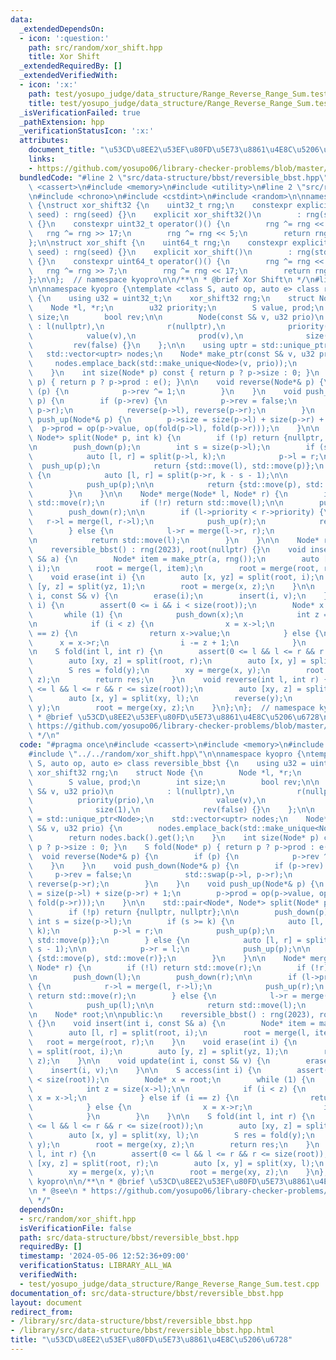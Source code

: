 ```yaml
---
data:
  _extendedDependsOn:
  - icon: ':question:'
    path: src/random/xor_shift.hpp
    title: Xor Shift
  _extendedRequiredBy: []
  _extendedVerifiedWith:
  - icon: ':x:'
    path: test/yosupo_judge/data_structure/Range_Reverse_Range_Sum.test.cpp
    title: test/yosupo_judge/data_structure/Range_Reverse_Range_Sum.test.cpp
  _isVerificationFailed: true
  _pathExtension: hpp
  _verificationStatusIcon: ':x:'
  attributes:
    document_title: "\u53CD\u8EE2\u53EF\u80FD\u5E73\u8861\u4E8C\u5206\u6728"
    links:
    - https://github.com/yosupo06/library-checker-problems/blob/master/datastructure/range_reverse_range_sum/sol/correct.cpp
  bundledCode: "#line 2 \"src/data-structure/bbst/reversible_bbst.hpp\"\n#include\
    \ <cassert>\n#include <memory>\n#include <utility>\n#line 2 \"src/random/xor_shift.hpp\"\
    \n#include <chrono>\n#include <cstdint>\n#include <random>\n\nnamespace kyopro\
    \ {\nstruct xor_shift32 {\n    uint32_t rng;\n    constexpr explicit xor_shift32(uint32_t\
    \ seed) : rng(seed) {}\n    explicit xor_shift32()\n        : rng(std::chrono::steady_clock::now().time_since_epoch().count())\
    \ {}\n    constexpr uint32_t operator()() {\n        rng ^= rng << 13;\n     \
    \   rng ^= rng >> 17;\n        rng ^= rng << 5;\n        return rng;\n    }\n\
    };\n\nstruct xor_shift {\n    uint64_t rng;\n    constexpr explicit xor_shift(uint64_t\
    \ seed) : rng(seed) {}\n    explicit xor_shift()\n        : rng(std::chrono::steady_clock::now().time_since_epoch().count())\
    \ {}\n    constexpr uint64_t operator()() {\n        rng ^= rng << 13;\n     \
    \   rng ^= rng >> 7;\n        rng ^= rng << 17;\n        return rng;\n    }\n\
    };\n\n};  // namespace kyopro\n\n/**\n * @brief Xor Shift\n */\n#line 6 \"src/data-structure/bbst/reversible_bbst.hpp\"\
    \n\nnamespace kyopro {\ntemplate <class S, auto op, auto e> class reversible_bbst\
    \ {\n    using u32 = uint32_t;\n    xor_shift32 rng;\n    struct Node {\n    \
    \    Node *l, *r;\n        u32 priority;\n        S value, prod;\n        int\
    \ size;\n        bool rev;\n\n        Node(const S& v, u32 prio)\n           \
    \ : l(nullptr),\n              r(nullptr),\n              priority(prio),\n  \
    \            value(v),\n              prod(v),\n              size(1),\n     \
    \         rev(false) {}\n    };\n\n    using uptr = std::unique_ptr<Node>;\n \
    \   std::vector<uptr> nodes;\n    Node* make_ptr(const S& v, u32 prio) {\n   \
    \     nodes.emplace_back(std::make_unique<Node>(v, prio));\n        return nodes.back().get();\n\
    \    }\n    int size(Node* p) const { return p ? p->size : 0; }\n    S fold(Node*\
    \ p) { return p ? p->prod : e(); }\n\n    void reverse(Node*& p) {\n        if\
    \ (p) {\n            p->rev ^= 1;\n        }\n    }\n    void push_down(Node*&\
    \ p) {\n        if (p->rev) {\n            p->rev = false;\n            std::swap(p->l,\
    \ p->r);\n            reverse(p->l), reverse(p->r);\n        }\n    }\n    void\
    \ push_up(Node*& p) {\n        p->size = size(p->l) + size(p->r) + 1;\n      \
    \  p->prod = op(p->value, op(fold(p->l), fold(p->r)));\n    }\n\n    std::pair<Node*,\
    \ Node*> split(Node* p, int k) {\n        if (!p) return {nullptr, nullptr};\n\
    \n        push_down(p);\n        int s = size(p->l);\n        if (s >= k) {\n\
    \            auto [l, r] = split(p->l, k);\n            p->l = r;\n          \
    \  push_up(p);\n            return {std::move(l), std::move(p)};\n        } else\
    \ {\n            auto [l, r] = split(p->r, k - s - 1);\n\n            p->r = l;\n\
    \            push_up(p);\n\n            return {std::move(p), std::move(r)};\n\
    \        }\n    }\n\n    Node* merge(Node* l, Node* r) {\n        if (!l) return\
    \ std::move(r);\n        if (!r) return std::move(l);\n\n        push_down(l);\n\
    \        push_down(r);\n\n        if (l->priority < r->priority) {\n         \
    \   r->l = merge(l, r->l);\n            push_up(r);\n            return std::move(r);\n\
    \        } else {\n            l->r = merge(l->r, r);\n            push_up(l);\n\
    \n            return std::move(l);\n        }\n    }\n\n    Node* root;\n\npublic:\n\
    \    reversible_bbst() : rng(2023), root(nullptr) {}\n    void insert(int i, const\
    \ S& a) {\n        Node* item = make_ptr(a, rng());\n        auto [l, r] = split(root,\
    \ i);\n        root = merge(l, item);\n        root = merge(root, r);\n    }\n\
    \    void erase(int i) {\n        auto [x, yz] = split(root, i);\n        auto\
    \ [y, z] = split(yz, 1);\n        root = merge(x, z);\n    }\n\n    void update(int\
    \ i, const S& v) {\n        erase(i);\n        insert(i, v);\n    }\n\n    S access(int\
    \ i) {\n        assert(0 <= i && i < size(root));\n        Node* x = root;\n \
    \       while (1) {\n            push_down(x);\n            int z = size(x->l);\n\
    \n            if (i < z) {\n                x = x->l;\n            } else if (i\
    \ == z) {\n                return x->value;\n            } else {\n          \
    \      x = x->r;\n                i -= z + 1;\n            }\n        }\n    }\n\
    \n    S fold(int l, int r) {\n        assert(0 <= l && l <= r && r <= size(root));\n\
    \        auto [xy, z] = split(root, r);\n        auto [x, y] = split(xy, l);\n\
    \        S res = fold(y);\n        xy = merge(x, y);\n        root = merge(xy,\
    \ z);\n        return res;\n    }\n    void reverse(int l, int r) {\n        assert(0\
    \ <= l && l <= r && r <= size(root));\n        auto [xy, z] = split(root, r);\n\
    \        auto [x, y] = split(xy, l);\n        reverse(y);\n        xy = merge(x,\
    \ y);\n        root = merge(xy, z);\n    }\n};\n};  // namespace kyopro\n\n/**\n\
    \ * @brief \u53CD\u8EE2\u53EF\u80FD\u5E73\u8861\u4E8C\u5206\u6728\n * @see\n *\
    \ https://github.com/yosupo06/library-checker-problems/blob/master/datastructure/range_reverse_range_sum/sol/correct.cpp\n\
    \ */\n"
  code: "#pragma once\n#include <cassert>\n#include <memory>\n#include <utility>\n\
    #include \"../../random/xor_shift.hpp\"\n\nnamespace kyopro {\ntemplate <class\
    \ S, auto op, auto e> class reversible_bbst {\n    using u32 = uint32_t;\n   \
    \ xor_shift32 rng;\n    struct Node {\n        Node *l, *r;\n        u32 priority;\n\
    \        S value, prod;\n        int size;\n        bool rev;\n\n        Node(const\
    \ S& v, u32 prio)\n            : l(nullptr),\n              r(nullptr),\n    \
    \          priority(prio),\n              value(v),\n              prod(v),\n\
    \              size(1),\n              rev(false) {}\n    };\n\n    using uptr\
    \ = std::unique_ptr<Node>;\n    std::vector<uptr> nodes;\n    Node* make_ptr(const\
    \ S& v, u32 prio) {\n        nodes.emplace_back(std::make_unique<Node>(v, prio));\n\
    \        return nodes.back().get();\n    }\n    int size(Node* p) const { return\
    \ p ? p->size : 0; }\n    S fold(Node* p) { return p ? p->prod : e(); }\n\n  \
    \  void reverse(Node*& p) {\n        if (p) {\n            p->rev ^= 1;\n    \
    \    }\n    }\n    void push_down(Node*& p) {\n        if (p->rev) {\n       \
    \     p->rev = false;\n            std::swap(p->l, p->r);\n            reverse(p->l),\
    \ reverse(p->r);\n        }\n    }\n    void push_up(Node*& p) {\n        p->size\
    \ = size(p->l) + size(p->r) + 1;\n        p->prod = op(p->value, op(fold(p->l),\
    \ fold(p->r)));\n    }\n\n    std::pair<Node*, Node*> split(Node* p, int k) {\n\
    \        if (!p) return {nullptr, nullptr};\n\n        push_down(p);\n       \
    \ int s = size(p->l);\n        if (s >= k) {\n            auto [l, r] = split(p->l,\
    \ k);\n            p->l = r;\n            push_up(p);\n            return {std::move(l),\
    \ std::move(p)};\n        } else {\n            auto [l, r] = split(p->r, k -\
    \ s - 1);\n\n            p->r = l;\n            push_up(p);\n\n            return\
    \ {std::move(p), std::move(r)};\n        }\n    }\n\n    Node* merge(Node* l,\
    \ Node* r) {\n        if (!l) return std::move(r);\n        if (!r) return std::move(l);\n\
    \n        push_down(l);\n        push_down(r);\n\n        if (l->priority < r->priority)\
    \ {\n            r->l = merge(l, r->l);\n            push_up(r);\n           \
    \ return std::move(r);\n        } else {\n            l->r = merge(l->r, r);\n\
    \            push_up(l);\n\n            return std::move(l);\n        }\n    }\n\
    \n    Node* root;\n\npublic:\n    reversible_bbst() : rng(2023), root(nullptr)\
    \ {}\n    void insert(int i, const S& a) {\n        Node* item = make_ptr(a, rng());\n\
    \        auto [l, r] = split(root, i);\n        root = merge(l, item);\n     \
    \   root = merge(root, r);\n    }\n    void erase(int i) {\n        auto [x, yz]\
    \ = split(root, i);\n        auto [y, z] = split(yz, 1);\n        root = merge(x,\
    \ z);\n    }\n\n    void update(int i, const S& v) {\n        erase(i);\n    \
    \    insert(i, v);\n    }\n\n    S access(int i) {\n        assert(0 <= i && i\
    \ < size(root));\n        Node* x = root;\n        while (1) {\n            push_down(x);\n\
    \            int z = size(x->l);\n\n            if (i < z) {\n               \
    \ x = x->l;\n            } else if (i == z) {\n                return x->value;\n\
    \            } else {\n                x = x->r;\n                i -= z + 1;\n\
    \            }\n        }\n    }\n\n    S fold(int l, int r) {\n        assert(0\
    \ <= l && l <= r && r <= size(root));\n        auto [xy, z] = split(root, r);\n\
    \        auto [x, y] = split(xy, l);\n        S res = fold(y);\n        xy = merge(x,\
    \ y);\n        root = merge(xy, z);\n        return res;\n    }\n    void reverse(int\
    \ l, int r) {\n        assert(0 <= l && l <= r && r <= size(root));\n        auto\
    \ [xy, z] = split(root, r);\n        auto [x, y] = split(xy, l);\n        reverse(y);\n\
    \        xy = merge(x, y);\n        root = merge(xy, z);\n    }\n};\n};  // namespace\
    \ kyopro\n\n/**\n * @brief \u53CD\u8EE2\u53EF\u80FD\u5E73\u8861\u4E8C\u5206\u6728\
    \n * @see\n * https://github.com/yosupo06/library-checker-problems/blob/master/datastructure/range_reverse_range_sum/sol/correct.cpp\n\
    \ */"
  dependsOn:
  - src/random/xor_shift.hpp
  isVerificationFile: false
  path: src/data-structure/bbst/reversible_bbst.hpp
  requiredBy: []
  timestamp: '2024-05-06 12:52:36+09:00'
  verificationStatus: LIBRARY_ALL_WA
  verifiedWith:
  - test/yosupo_judge/data_structure/Range_Reverse_Range_Sum.test.cpp
documentation_of: src/data-structure/bbst/reversible_bbst.hpp
layout: document
redirect_from:
- /library/src/data-structure/bbst/reversible_bbst.hpp
- /library/src/data-structure/bbst/reversible_bbst.hpp.html
title: "\u53CD\u8EE2\u53EF\u80FD\u5E73\u8861\u4E8C\u5206\u6728"
---
```

